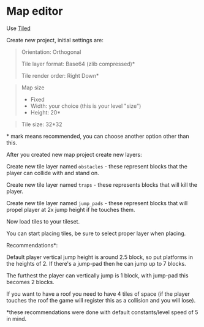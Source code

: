 # Map editor

Use [Tiled](https://www.mapeditor.org/)

Create new project, initial settings are:

> Orientation: Orthogonal
>
> Tile layer format: Base64 (zlib compressed)*
>
> Tile render order: Right Down*

> Map size
> - Fixed 
> - Width: your choice (this is your level "size")
> - Height: 20*

> Tile size: 32*32


\* mark means recommended, you can choose another option other than this.


After you created new map project create new layers:

Create new tile layer named `obstacles` -  these represent blocks that the player can collide with and stand on.

Create new tile layer named `traps` - these represents blocks that will kill the player.

Create new tile layer named `jump_pads` - these represent blocks that will propel player 
at 2x jump height if he touches them.

Now load tiles to your tileset.

You can start placing tiles, be sure to select proper layer when placing.

Recommendations*:

Default player vertical jump height is around 2.5 block, so put platforms in the heights of 2.
If there's a jump-pad then he can jump up to 7 blocks.

The furthest the player can vertically jump is 1 block, with jump-pad this becomes 2 blocks.

If you want to have a roof you need to have 4 tiles of space (if the player touches the roof the game
will register this as a collision and you will lose).

*these recommendations were done with default constants/level speed of 5 in mind.